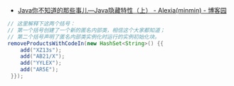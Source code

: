 - [Java你不知道的那些事儿—Java隐藏特性（上） - Alexia(minmin) - 博客园](http://www.cnblogs.com/lanxuezaipiao/p/3460373.html)
```java
// 这里解释下这两个括号：
// 第一个括号创建了一个新的匿名内部类，相信这个大家都知道；
// 第二个括号声明了匿名内部类实例化时运行的实例初始化块。
removeProductsWithCodeIn(new HashSet<String>() {{
    add("XZ13s");
    add("AB21/X");
    add("YYLEX");
    add("AR5E");
 }});
```